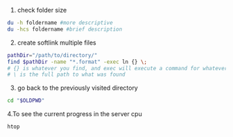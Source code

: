 1. check folder size 

```bash
du -h foldername #more descriptive
du -hcs foldername #brief description
``` 
2. create softlink multiple files

```bash
pathDir="/path/to/directory/"
find $pathDir -name "*.format" -exec ln {} \;
# {} is whatever you find, and exec will execute a command for whatever you found. 
# \ is the full path to what was found 
```
3. go back to the previously visited directory 

```bash
cd "$OLDPWD"
```
4.To see the current progress in the server cpu

```bash
htop 
```
